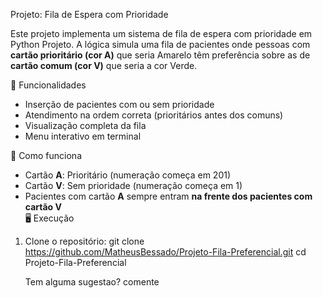  Projeto: Fila de Espera com Prioridade

Este projeto implementa um sistema de fila de espera com prioridade em Python Projeto. A lógica simula uma fila de pacientes onde pessoas com **cartão prioritário (cor A)** que seria Amarelo têm preferência sobre as de **cartão comum (cor V)** que seria a cor Verde.

🚀 Funcionalidades

- Inserção de pacientes com ou sem prioridade  
- Atendimento na ordem correta (prioritários antes dos comuns)  
- Visualização completa da fila  
- Menu interativo em terminal  

📌 Como funciona

- Cartão **A**: Prioritário (numeração começa em 201)  
- Cartão **V**: Sem prioridade (numeração começa em 1)  
- Pacientes com cartão **A** sempre entram **na frente dos pacientes com cartão V**  
 🖥️ Execução

1. Clone o repositório:
   git clone https://github.com/MatheusBessado/Projeto-Fila-Preferencial.git
   cd Projeto-Fila-Preferencial

   Tem alguma sugestao? comente

  


